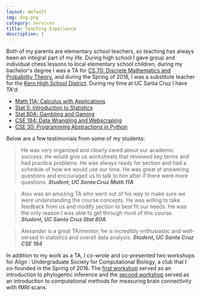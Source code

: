 ```yaml
---
layout: default
img: dog.png
category: Services
title: Teaching Experience
description: |
---
```


Both of my parents are elementary school teachers, so teaching has always been an integral part of my life.  During high school I gave group and individual chess lessons to local elementary school children, during my bachelor's degree I was a TA for [CS 70: Discrete Mathematics and Probability Theory](https://inst.eecs.berkeley.edu/~cs70/su16/), and during the Spring of 2018, I was a substitute teacher for the [Kern High School District](https://www.kernhigh.org/).  During my time at UC Santa Cruz I have TA'd:

* [Math 11A: Calculus with Applications](https://catalog.ucsc.edu/en/Current/General-Catalog/Courses/MATH-Mathematics/Lower-Division/MATH-11A)
* [Stat 5:  Introduction to Statistics](https://courses.soe.ucsc.edu/courses/stat5)
* [Stat 80A: Gambling and Gaming](https://catalog.ucsc.edu/en/Current/General-Catalog/Courses/STAT-Statistics/Lower-Division/STAT-80A)
* [CSE 184: Data Wrangling and Webscraping](https://courses.soe.ucsc.edu/courses/cse184)
* [CSE 30: Programming Abstractions in Python](https://courses.soe.ucsc.edu/courses/cse30)

Below are a few testimonials from some of my students:

> He was very organized and clearly cared about our academic success. He would give us worksheets that reviewed key terms and had practice problems. He was always ready for section and had a schedule of how we would use our time. He was great at answering questions and encouraged us to talk to him after if there were more questions. <cite> **Student, UC Santa Cruz Math 11A** </cite>
> Alex was an amazing TA who went out of his way to make sure we wereunderstanding the course concepts. He was willing to take feedback from us and modify section to best fit our needs. He was the only reason I was able to get through most of this course. <cite> **Student, UC Santa Cruz Stat 80A** </cite>

> Alexander is a great TA/mentor; he is incredibly enthusiastic and well-versed in statistics and overall data analysis. <cite> **Student, UC Santa Cruz CSE 184** </cite>

In addition to my work as a TA, I co-wrote and co-presented two workshops for Align : Undergraduate Society for Computational Biology, a club that I co-founded in the Spring of 2016.  The [first workshop](https://github.com/apearson1995/Align-Workshop) served as an introduction to phylogentic inference and the [second workshop](https://github.com/guyhwilson/brainz) served as an introduction to computational methods for measuring brain connectivity with fMRI scans.



